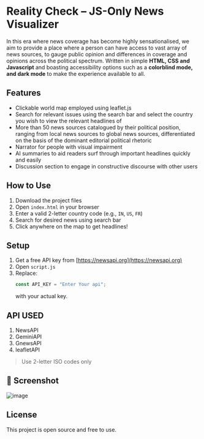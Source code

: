 #  Reality Check – JS-Only News Visualizer
In this era where news coverage has become highly sensationalised, we aim to provide a place where a person can have access to vast array of news sources, to gauge public opinion and differences in coverage and opinions across the political spectrum. Written in simple **HTML, CSS and Javascript** and boasting accessibility options such as a **colorblind mode, and dark mode** to make the experience available to all.

##  Features
-  Clickable world map employed using leaflet.js
-  Search for relevant issues using the search bar and select the country you wish to view the relevant headlines of
-  More than 50 news sources catalogued by their political position, ranging from local news sources to global news sources, differentiated on the basis of the dominant editorial political rhetoric 
-  Narrator for people with visual impairment
-  AI summaries to aid readers surf through important headlines quickly and easily
-  Discussion section to engage in constructive discourse with other users

##  How to Use
1. Download the project files
2. Open `index.html` in your browser
3. Enter a valid 2-letter country code (e.g., `IN`, `US`, `FR`)
4. Search for desired news using search bar
5. Click anywhere on the map to get headlines!

##  Setup
1. Get a free API key from [https://newsapi.org](https://newsapi.org)
2. Open `script.js`
3. Replace:
   ```js
   const API_KEY = "Enter Your api";
   ```
   with your actual key.

## API USED
1. NewsAPI
2. GeminiAPI
3. GnewsAPI
4. leafletAPI

> Use 2-letter ISO codes only

## 📸 Screenshot

![image](https://github.com/user-attachments/assets/294e61fa-c862-445f-bdf5-a62d20aceafc)

##  License
This project is open source and free to use.

